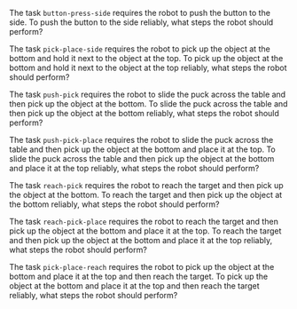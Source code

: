 

The task `button-press-side` requires the robot to push the button to the side.
To push the button to the side reliably, what steps the robot should perform?

The task `pick-place-side` requires the robot to pick up the object at the bottom and hold it next to the object at the top.
To pick up the object at the bottom and hold it next to the object at the top reliably, what steps the robot should perform?

The task `push-pick` requires the robot to slide the puck across the table and then pick up the object at the bottom.
To slide the puck across the table and then pick up the object at the bottom reliably, what steps the robot should perform?

The task `push-pick-place` requires the robot to slide the puck across the table and then pick up the object at the bottom and place it at the top.
To slide the puck across the table and then pick up the object at the bottom and place it at the top reliably, what steps the robot should perform?

The task `reach-pick` requires the robot to reach the target and then pick up the object at the bottom.
To reach the target and then pick up the object at the bottom reliably, what steps the robot should perform?

The task `reach-pick-place` requires the robot to reach the target and then pick up the object at the bottom and place it at the top.
To reach the target and then pick up the object at the bottom and place it at the top reliably, what steps the robot should perform?

The task `pick-place-reach` requires the robot to pick up the object at the bottom and place it at the top and then reach the target.
To pick up the object at the bottom and place it at the top and then reach the target reliably, what steps the robot should perform?








































































































































































































